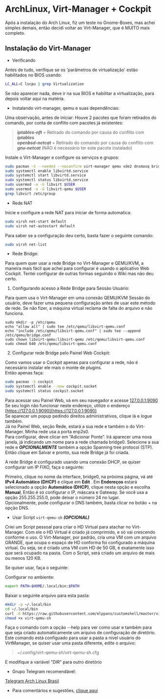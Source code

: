 # ArchLinux, Virt-Manager + Cockpit  

Após a instalação do Arch Linux, fiz um teste no Gnome-Boxes, mas achei simples demais, então decidi voltar ao Virt-Manager, que é MUITO mais completo.  

## Instalação do Virt-Manager  

* Verificando  

Antes de tudo, verifique se os 'parâmetros de virtualização' estão habilitados no BIOS usando:  

```bash
LC_ALL=C lscpu | grep Virtualization
```

Se não aparecer nada, deve ir na sua BIOS e habilitar a virtualização, para depois voltar aqui na matéria.  

* Instalando virt-manager, qemu e suas dependências:

Uma observação, antes de iniciar: Houve 2 pacotes que foram retirados do comando, por conta de conflito com pacotes já existentes:  

>***iptables-nft*** = Retirado do comando por causa do conflito com ***iptables***  
***openbsd-netcat*** = Retirado do comando por causa do conflito com ***gnu-netcat***   (NÃO é necessário ter este pacote instalado) 

Instale o Virt-Manager e configure os serviços e grupos:  

```bash
sudo pacman -S --needed --noconfirm virt-manager qemu vde2 dnsmasq bridge-utils edk2-ovmf swtpm dmidecode
sudo systemctl enable libvirtd.service
sudo systemctl start libvirtd.service
sudo systemctl status libvirtd.service
sudo usermod -a -G libvirt $USER
sudo usermod -a -G libvirt-qemu $USER
grep libvirt /etc/group
```

* Rede NAT  

Inicie e configure a rede NAT para iniciar de forma automatica:  

```bash
sudo virsh net-start default
sudo virsh net-autostart default
```

Para saber se a configuração deu certo, basta fazer o seguinte comando:  

```bash
sudo virsh net-list
```
* Rede Bridge:

Para quem quer usar a rede Bridge no Virt-Manager e QEMU/KVM, a maneira mais fácil que achei para configurar é usando o aplicativo Web Cockpit. Tentei configurar de outras formas seguindo o Wiki mas não deu certo.

1) Configurando acesso a Rede Bridge para Sessão Usuário:

Para quem usa o Virt-Manager em uma conexão QEMU/KVM Sessão do usuário, deve fazer uma pequena configuração antes de usar este método de rede. Se não fizer, a máquina virtual reclama de falta do arquivo e não funciona.

```
sudo mkdir -p /etc/qemu
echo "allow all" | sudo tee /etc/qemu/libvirt-qemu.conf
echo "include /etc/qemu/libvirt-qemu.conf" | sudo tee --append /etc/qemu/bridge.conf
sudo chown libvirt-qemu:libvirt-qemu /etc/qemu/libvirt-qemu.conf
sudo chmod 640 /etc/qemu/libvirt-qemu.conf
```

2) Configurar rede Bridge pelo Painel Web Cockpit:

Como vamos usar o Cockpit apenas para configurar a rede, não é necessário instalar ele mais o monte de plugins.  
Então apenas faça:  

```bash
sudo pacman -S cockpit
sudo systemctl enable --now cockpit.socket
sudo systemctl status cockpit.socket
```

Para acessar seu Painel Web, vá em seu navegador e acesse [127.0.0.1:9090](127.0.0.1:9090)  
Se seu login não funcionar neste endereço, utilize o endereço [https://127.0.0.1:9090](https://127.0.0.1:9090)  
Se aparecer um popup pedindo direitos administrativos, clique lá e logue também.  
Já no Painel Web, seção Rede, estará a sua rede e também o do Virt-Manager. Minha rede usa a porta enp2s0.  
Para configurar, deve clicar em “Adicionar Ponte”.
Irá aparecer uma nova janela, já indicando um nome para a rede chamada bridge0. Selecione a sua rede e ***OPCIONALMENTE*** também a opção Spanning tree protocol (STP). Então clique em Salvar e pronto, sua rede Bridge já foi criada.

A rede Bridge é configurado usando uma conexão DHCP, se quiser configurar um IP FIXO, faça o seguinte:  

Primeiro, clique no nome da interface, bridge0, na próxima página, vá até **IPv4 Automático (DHCP)** e clique em **Edit** . Em **Endereços** estará selecionado a opção **Automático (DHCP)**, clique nesta opção e escolha **Manual**, Então é só configurar o IP, máscara e Gateway. Se você usa a opção 255.255.255.0, pode deixar o número 24 no lugar.  
Opcionalmente, pode configurar o DNS também, basta clicar no botão + na opção DNS.

* Usar Script `virt-qemu-sh` ***(OPCIONAL)***  

Criei um Script pessoal para criar o HD Virtual para atachar no Virt-Manager. Com ele o HD Virtual é criado já comprimido, e só vai crescendo conforme o uso.
O Virt-Manager, por padrão, cria uma VM com um arquivo GRANDE, que ocupa o espaço de HD conforma foi configurado a máquina virtual. Ou seja, se é criado uma VM com HD de 50 GB, é exatamente isso que será ocupado na pasta. Com o Script, será criado um arquivo de mais ou menos 120 KB.  

Se quiser usar, faça o seguinte:  

Configurar no ambiente:  

```bash
export PATH=$HOME/.local/bin:$PATH
```

Baixar o seguinte arquivo para esta pasta:  

```bash
mkdir -p ~/.local/bin
cd ~/.local/bin
curl -O https://raw.githubusercontent.com/elppans/customshell/master/virt-qemu-sh
chmod +x virt-qemu-sh
```

Faça o comando com a opção --help para ver como usar e também para que seja criado automaticamente um arquivo de configuração de diretório.  
Este comando está configuado para usar a pasta a nível usuário do VirtManager, se quiser usar uma pasta diferente, edite o arquivo:

> ~/.config/virt-qemu-sh/virt-qemu-sh.cfg

E modifique a variável "DIR" para outro diretório

* Grupo Telegram recomendável:  

[Telegram Arch Linux Brasil](https://t.me/archlinuxbr)  


* Para comentários e sugestões, [clique aqui](https://github.com/elppans/doc-linux/issues)
